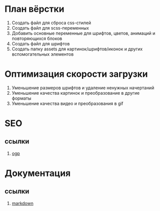 # План вёрстки
1) Создать файл для сброса css-стилей
2) Создать файл для scss-переменных
3) Добавить основные переменные для шрифтов, цветов, анимаций и повторяющихся блоков
5) Создать файл для шрифтов
6) Создать папку assets для картинок/шрифтов/иконок и других вспомогательных элементов

# Оптимизация скорости загрузки
1) Уменьшение размеров шрифтов и удаление ненужных начертаний
2) Уменьшение качества картинок и преобразование в другие форматы
3) Уменьшение качества видео и преобразования в gif

# SEO
## ссылки
1) [ogp](https://ogp.me/)

# Документация
## ссылки
1) [markdown](https://github.com/sandino/Markdown-Cheatsheet/blob/master/README.md)
